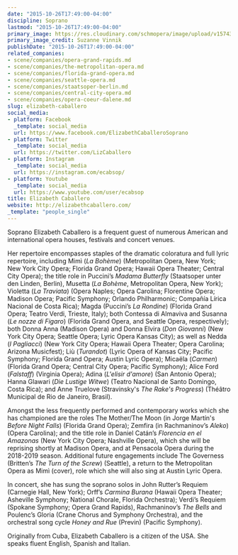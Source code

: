 ```yaml
---
date: "2015-10-26T17:49:00-04:00"
discipline: Soprano
lastmod: "2015-10-26T17:49:00-04:00"
primary_image: https://res.cloudinary.com/schmopera/image/upload/v1574354720/media/2019/11/ElizabethCaballero-SuzanneVinnik_vxwn3z.jpg
primary_image_credit: Suzanne Vinnik
publishDate: "2015-10-26T17:49:00-04:00"
related_companies:
- scene/companies/opera-grand-rapids.md
- scene/companies/the-metropolitan-opera.md
- scene/companies/florida-grand-opera.md
- scene/companies/seattle-opera.md
- scene/companies/staatsoper-berlin.md
- scene/companies/central-city-opera.md
- scene/companies/opera-coeur-dalene.md
slug: elizabeth-caballero
social_media:
- platform: Facebook
  _template: social_media
  url: https://www.facebook.com/ElizabethCaballeroSoprano
- platform: Twitter
  _template: social_media
  url: https://twitter.com/LizCaballero
- platform: Instagram
  _template: social_media
  url: https://instagram.com/ecabsop/
- platform: Youtube
  _template: social_media
  url: https://www.youtube.com/user/ecabsop
title: Elizabeth Caballero
website: http://elizabethcaballero.com/
_template: "people_single"
---
```

Soprano Elizabeth Caballero is a frequent guest of numerous American and international opera houses, festivals and concert venues.

Her repertoire encompasses staples of the dramatic coloratura and full lyric repertoire, including Mimì (_La Bohème_) (Metropolitan Opera, New York; New York City Opera; Florida Grand Opera; Hawaii Opera Theater; Central City Opera); the title role in Puccini’s _Madama Butterfly_ (Staatsoper unter den Linden, Berlin), Musetta (_La Bohème_, Metropolitan Opera, New York); Violetta (_La Traviata_) (Opera Naples; Opera Carolina; Florentine Opera; Madison Opera; Pacific Symphony; Orlando Philharmonic; Compañía Lírica Nacional de Costa Rica); Magda (Puccini’s _La Rondine_) (Florida Grand Opera; Teatro Verdi, Trieste, Italy); both Contessa di Almaviva and Susanna (_Le nozze di Figaro_) (Florida Grand Opera, and Seattle Opera, respectively); both Donna Anna (Madison Opera) and Donna Elvira (_Don Giovanni_) (New York City Opera; Seattle Opera; Lyric Opera Kansas City); as well as Nedda (_I Pagliacci_) (New York City Opera; Hawaii Opera Theater; Opera Carolina; Arizona Musicfest); Liù (_Turandot_) (Lyric Opera of Kansas City; Pacific Symphony; Florida Grand Opera; Austin Lyric Opera); Micaëla (_Carmen_) (Florida Grand Opera; Central City Opera; Pacific Symphony); Alice Ford (_Falstaff_) (Virginia Opera); Adina (_L'elisir d'amore_) (San Antonio Opera); Hanna Glawari (_Die Lustige Witwe_) (Teatro Nacional de Santo Domingo, Costa Rica); and Anne Truelove (Stravinsky's _The Rake's Progress_) (Théâtro Municipal de Rio de Janeiro, Brasil).

Amongst the less frequently performed and contemporary works which she has championed are the roles The Mother/The Moon (in Jorge Martín's _Before Night Falls_) (Florida Grand Opera); Zemfira (in Rachmaninov’s _Aleko_) (Opera Carolina); and the title role in Daniel Catán’s _Florencia en el Amazonas_ (New York City Opera; Nashville Opera), which she will be reprising shortly at Madison Opera, and at Pensacola Opera during the 2018-2019 season. Additional future engagements include The Governess (Britten’s _The Turn of the Screw_) (Seattle), a return to the Metropolitan Opera as Mimì (cover), role which she will also sing at Austin Lyric Opera.

In concert, she has sung the soprano solos in John Rutter’s Requiem (Carnegie Hall, New York); Orff’s _Carmina Burana_ (Hawaii Opera Theater; Asheville Symphony; National Chorale, Florida Orchestra); Verdi’s Requiem (Spokane Symphony; Opera Grand Rapids), Rachmaninov’s _The Bells_ and Poulenc’s Gloria (Crane Chorus and Symphony Orchestra), and the orchestral song cycle _Honey and Rue_ (Previn) (Pacific Symphony).

Originally from Cuba, Elizabeth Caballero is a citizen of the USA. She speaks fluent English, Spanish and Italian.